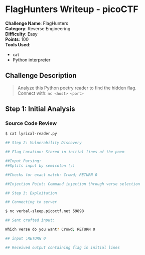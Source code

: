 # FlagHunters Writeup - picoCTF

**Challenge Name**: FlagHunters  
**Category**: Reverse Engineering  
**Difficulty**: Easy  
**Points**: 100  
**Tools Used**: 
- `cat`
- Python interpreter

## Challenge Description
> Analyze this Python poetry reader to find the hidden flag.  
> Connect with: `nc <host> <port>`

## Step 1: Initial Analysis
### Source Code Review
```bash
$ cat lyrical-reader.py

## Step 2: Vulnerability Discovery

## Flag Location: Stored in initial lines of the poem

##Input Parsing:
##Splits input by semicolon (;)

##Checks for exact match: Crowd; RETURN 0

##Injection Point: Command injection through verse selection

## Step 3: Exploitation

## Connecting to server

$ nc verbal-sleep.picoctf.net 59898

## Sent crafted input:

Which verse do you want? Crowd; RETURN 0

## input ;RETURN 0

## Received output containing flag in initial lines

